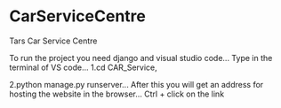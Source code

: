 # CarServiceCentre
Tars Car Service Centre 

To run the project you need django and visual studio code...
Type in the terminal of VS code...
1.cd CAR_Service, 

2.python manage.py runserver...
After this you will get an address for hosting the website in the browser...
Ctrl + click on the link
